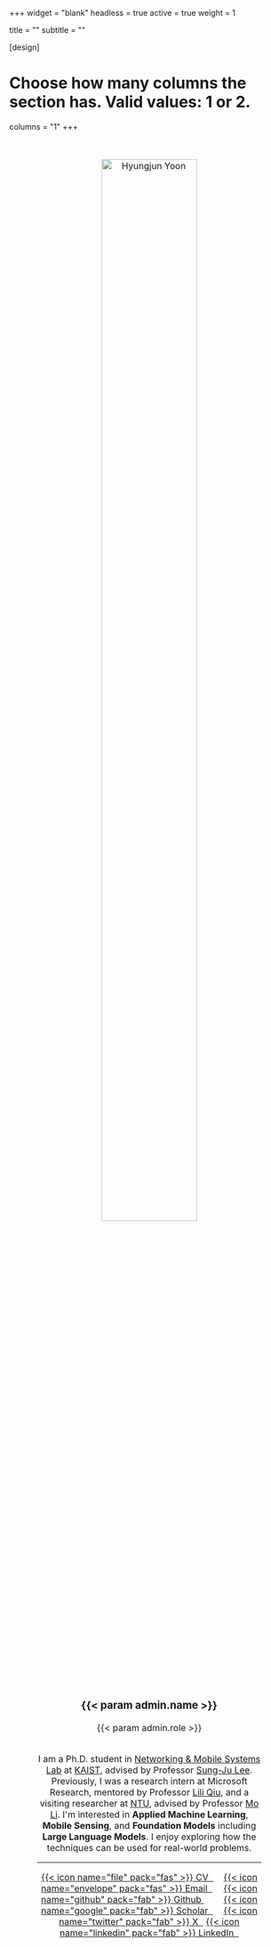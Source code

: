 +++
widget = "blank"
headless = true
active = true
weight = 1

title = ""
subtitle = ""

[design]
  # Choose how many columns the section has. Valid values: 1 or 2.
  columns = "1"
+++

<style>
    .tab { white-space: pre; }

    a.text {
        text-decoration: underline;
    }

    div.full {
        font-size: 13pt;
        margin-left: 10%;
        margin-right: 10%;
        width: 80%;
        height: 100%;
        margin-top: 50px;
    }

    div.bio {
        /* height: 100%; */
        width: 65%;
        height: 100%;
        margin-left: 35px;
        float: left;
        vertical-align: middle;
        align-items: center;
        position: relative;
    }

    div.bio_contents {
        position: absolute;
        top: 40%;
        -ms-transform: translateY(-40%);
        transform: translateY(-40%);
    }

    div.profile {
        width: 30%;
        height: 100%;
        float: left;
        align-items: center;
        text-align: center;
    }

    div.img_container {
        width: 100%;
    }

    .center-cropped {
        width: 230px;
        height: 230px;
        margin-bottom: 15px;
        background-position: center center;
        background-repeat: no-repeat;
    }

    @media only screen and (max-width: 992px) {
        .center-cropped {
            width: 70%;
            height: 70%;
            margin-right: 15%;
            margin-left: 15%;
        }
        div.profile {
            width: 70%;
            height: initial;
            margin-right: 15%;
            margin-left: 15%;
            margin-bottom: 20px;
        }
        div.bio {
            width: 80%;
            margin-right: 10%;
            margin-left: 10%;
            float: left;
            vertical-align: middle;
            align-items: initial;
            position: initial;
        }
        div.bio_contents {
            position: initial;
            top: initial%;
            -ms-transform: initial;
            transform: initial;
        }
        div.full {
            font-size: 12pt;
            text-align:center;
            margin-left: 0%;
            margin-right: 0%;
            width: 100%;
            height: 100%;
            margin-top: 50px;
            vertical-align: middle;
            align-items: center;
        }
    }
</style>

<div class="full">
<div class="profile">
<div class="img_container"><center>
<img src="authors/admin/hjyoon_2024_cropped.jpg" alt="Hyungjun Yoon"
    class="img-thumbnail rounded rounded-circle center-cropped">
</center></div>

<h3>{{< param admin.name >}}</h3>
<p>{{< param admin.role >}}</p>
</div>

<div class="bio">
<div class="bio_contents">
I am a Ph.D. student in <a class="text" href="https://nmsl.kaist.ac.kr/">Networking & Mobile Systems Lab</a> at <a class="text" href="https://www.kaist.ac.kr/en/">KAIST</a>, advised by Professor <a class="text" href="https://sites.google.com/site/wewantsj/">Sung-Ju Lee</a>. Previously, I was a research intern at Microsoft Research, mentored by Professor <a class="text" href="https://www.microsoft.com/en-us/research/people/liliqiu/">Lili Qiu</a>, and a visiting researcher at <a href="https://www.ntu.edu.sg/">NTU</a>, advised by Professor <a href="https://personal.ntu.edu.sg/limo/">Mo Li</a>. I'm interested in <b>Applied Machine Learning</b>, <b>Mobile Sensing</b>, and <b>Foundation Models</b> including <b>Large Language Models</b>. I enjoy exploring how the techniques can be used for real-world problems.

<hr />
<a href="https://drive.google.com/file/d/1uFNU_t1R9M4W56_NnuM137mmNZT0q2fg/view?usp=sharing">{{< icon name="file" pack="fas" >}} CV  &nbsp;</a><span class="tab">&#9;</span>
<a href="mailto:hyungjun.yoon@kaist.ac.kr">{{< icon name="envelope" pack="fas" >}} Email  &nbsp;</a><span class="tab">&#9;</span>
<a href="https://github.com/diamond264">{{< icon name="github" pack="fab" >}} Github </a><span class="tab">&#9;</span>
<a href="https://scholar.google.com/citations?user=a7PribYAAAAJ&hl=ko">{{< icon name="google" pack="fab" >}} Scholar  &nbsp;</a><span class="tab">&#9;</span>
<a href="https://x.com/hyung_jun_yoon">{{< icon name="twitter" pack="fab" >}} X  &nbsp;</a>
<a href="https://kr.linkedin.com/in/hyungjun-yoon-b78716165">{{< icon name="linkedin" pack="fab" >}} LinkedIn  &nbsp;</a>
</div>
</div>
</div>